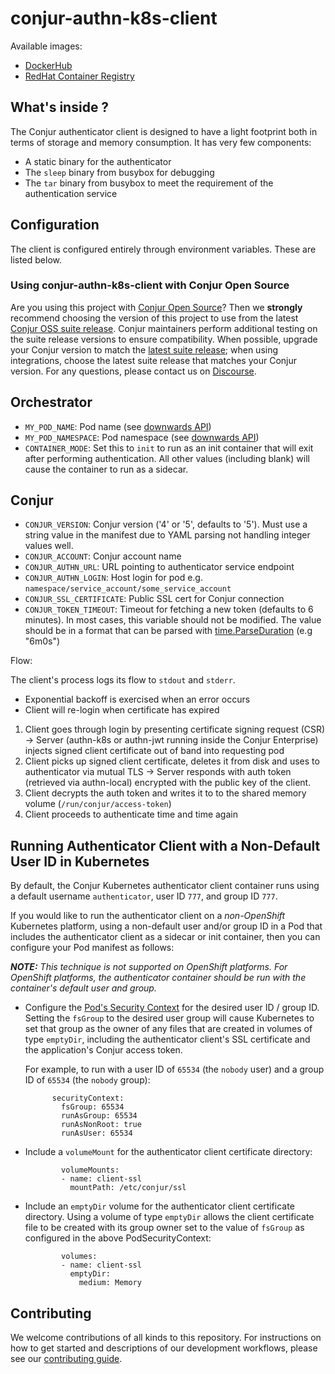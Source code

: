 # conjur-authn-k8s-client

Available images:
- [DockerHub](https://hub.docker.com/r/cyberark/conjur-authn-k8s-client)
- [RedHat Container Registry](https://catalog.redhat.com/software/containers/cyberark/conjur-openshift-authenticator/5c67286cecb5240adf708252)

## What's inside ?

The Conjur authenticator client is designed to have a light footprint both in terms of storage and memory consumption. It has very few components:

+ A static binary for the authenticator
+ The `sleep` binary from busybox for debugging
+ The `tar` binary from busybox to meet the requirement of the authentication service

## Configuration

The client is configured entirely through environment variables. These are listed below.

### Using conjur-authn-k8s-client with Conjur Open Source 

Are you using this project with [Conjur Open Source](https://github.com/cyberark/conjur)? Then we 
**strongly** recommend choosing the version of this project to use from the latest [Conjur OSS 
suite release](https://docs.conjur.org/Latest/en/Content/Overview/Conjur-OSS-Suite-Overview.html). 
Conjur maintainers perform additional testing on the suite release versions to ensure 
compatibility. When possible, upgrade your Conjur version to match the 
[latest suite release](https://docs.conjur.org/Latest/en/Content/ReleaseNotes/ConjurOSS-suite-RN.htm); 
when using integrations, choose the latest suite release that matches your Conjur version. For any 
questions, please contact us on [Discourse](https://discuss.cyberarkcommons.org/c/conjur/5).

## Orchestrator
- `MY_POD_NAME`: Pod name (see [downwards API](https://kubernetes.io/docs/tasks/inject-data-application/environment-variable-expose-pod-information))
- `MY_POD_NAMESPACE`: Pod namespace (see [downwards API](https://kubernetes.io/docs/tasks/inject-data-application/environment-variable-expose-pod-information))
- `CONTAINER_MODE`: Set this to `init` to run as an init container that will exit after performing authentication. All other values (including blank) will cause the container to run as a sidecar.

## Conjur
- `CONJUR_VERSION`: Conjur version ('4' or '5', defaults to '5'). Must use a string value in the manifest due to YAML parsing not handling integer values well.
- `CONJUR_ACCOUNT`: Conjur account name
- `CONJUR_AUTHN_URL`: URL pointing to authenticator service endpoint
- `CONJUR_AUTHN_LOGIN`: Host login for pod e.g. `namespace/service_account/some_service_account`
- `CONJUR_SSL_CERTIFICATE`: Public SSL cert for Conjur connection
- `CONJUR_TOKEN_TIMEOUT`: Timeout for fetching a new token (defaults to 6 minutes). 
                          In most cases, this variable should not be modified. The value should be in a
                          format that can be parsed with [time.ParseDuration](https://golang.org/pkg/time/#ParseDuration) (e.g "6m0s")

Flow:

The client's process logs its flow to `stdout` and `stderr`.
+ Exponential backoff is exercised when an error occurs
+ Client will re-login when certificate has expired

1. Client goes through login by presenting certificate signing request (CSR) -> Server (authn-k8s or authn-jwt running inside the Conjur Enterprise) injects signed client certificate out of band into requesting pod
1. Client picks up signed client certificate, deletes it from disk and uses to authenticator via mutual TLS -> Server responds with auth token (retrieved via authn-local) encrypted with the public key of the client.
1. Client decrypts the auth token and writes it to to the shared memory volume (`/run/conjur/access-token`)
1. Client proceeds to authenticate time and time again

## Running Authenticator Client with a Non-Default User ID in Kubernetes

By default, the Conjur Kubernetes authenticator client container runs using
a default username `authenticator`, user ID `777`, and group ID `777`.

If you would like to run the authenticator client on a *non-OpenShift*
Kubernetes platform, using a non-default user and/or group ID in a Pod that
includes the authenticator client as a sidecar or init container, then you
can configure your Pod manifest as follows:

_**NOTE:** This technique is not supported on OpenShift platforms. For
   OpenShift platforms, the authenticator container should be run
   with the container's default user and group._

- Configure the
  [Pod's Security Context](https://kubernetes.io/docs/reference/generated/kubernetes-api/v1.21/#podsecuritypolicy-v1beta1-policy)
  for the desired user ID / group ID. Setting the `fsGroup` to the desired
  user group will cause Kubernetes to set that group as the owner of
  any files that are created in volumes of type `emptyDir`, including the
  authenticator client's SSL certificate and the application's Conjur access
  token.

  For example, to run with a user ID of `65534` (the `nobody` user) and a
  group ID of `65534` (the `nobody` group):

  ```
        securityContext:
          fsGroup: 65534
          runAsGroup: 65534
          runAsNonRoot: true
          runAsUser: 65534
  ```

- Include a `volumeMount` for the authenticator client certificate directory:

  ```
          volumeMounts:
          - name: client-ssl
            mountPath: /etc/conjur/ssl
  ```

- Include an `emptyDir` volume for the authenticator client certificate
  directory. Using a volume of type `emptyDir` allows the client certificate
  file to be created with its group owner set to the value of `fsGroup` as
  configured in the above PodSecurityContext:

  ```
          volumes:
          - name: client-ssl
            emptyDir:
              medium: Memory
  ```

## Contributing

We welcome contributions of all kinds to this repository. For instructions on how to get started and descriptions of our development workflows, please see our [contributing
guide][contrib].

[contrib]: https://github.com/cyberark/conjur-authn-k8s-client/blob/master/CONTRIBUTING.md
